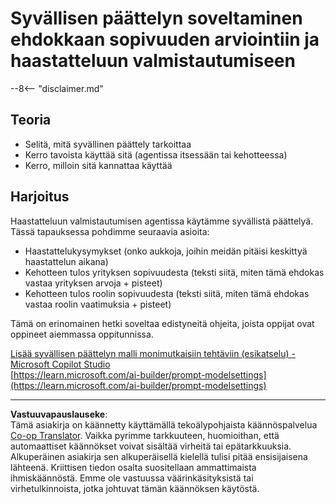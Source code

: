 <!--
CO_OP_TRANSLATOR_METADATA:
{
  "original_hash": "610b0181a64c306bc9a853fd974bc924",
  "translation_date": "2025-10-17T02:03:54+00:00",
  "source_file": "docs/operative-preview/09-deep-reasoning/README.md",
  "language_code": "fi"
}
-->
# Syvällisen päättelyn soveltaminen ehdokkaan sopivuuden arviointiin ja haastatteluun valmistautumiseen

--8<-- "disclaimer.md"

## Teoria

- Selitä, mitä syvällinen päättely tarkoittaa
- Kerro tavoista käyttää sitä (agentissa itsessään tai kehotteessa)
- Kerro, milloin sitä kannattaa käyttää

## Harjoitus

Haastatteluun valmistautumisen agentissa käytämme syvällistä päättelyä. Tässä tapauksessa pohdimme seuraavia asioita:

- Haastattelukysymykset (onko aukkoja, joihin meidän pitäisi keskittyä haastattelun aikana)
- Kehotteen tulos yrityksen sopivuudesta (teksti siitä, miten tämä ehdokas vastaa yrityksen arvoja + pisteet)
- Kehotteen tulos roolin sopivuudesta (teksti siitä, miten tämä ehdokas vastaa roolin vaatimuksia + pisteet)

Tämä on erinomainen hetki soveltaa edistyneitä ohjeita, joista oppijat ovat oppineet aiemmassa oppitunnissa.

[Lisää syvällisen päättelyn malli monimutkaisiin tehtäviin (esikatselu) - Microsoft Copilot Studio](https://learn.microsoft.com/microsoft-copilot-studio/authoring-reasoning-models)  
[https://learn.microsoft.com/ai-builder/prompt-modelsettings](https://learn.microsoft.com/ai-builder/prompt-modelsettings)

---

**Vastuuvapauslauseke**:  
Tämä asiakirja on käännetty käyttämällä tekoälypohjaista käännöspalvelua [Co-op Translator](https://github.com/Azure/co-op-translator). Vaikka pyrimme tarkkuuteen, huomioithan, että automaattiset käännökset voivat sisältää virheitä tai epätarkkuuksia. Alkuperäinen asiakirja sen alkuperäisellä kielellä tulisi pitää ensisijaisena lähteenä. Kriittisen tiedon osalta suositellaan ammattimaista ihmiskäännöstä. Emme ole vastuussa väärinkäsityksistä tai virhetulkinnoista, jotka johtuvat tämän käännöksen käytöstä.